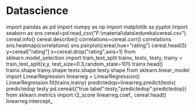 # Datascience
import pandas as pd
import numpy as np
import matplotlib as pyplot
import seaborn as sns
cereal=pd.read_csv("F:\material\data\edureka\cereal.csv")
cereal.info()
cereal.describe()
correlations=cereal.corr()
correlations
sns.heatmap(correlations)
sns.pairplot(cereal,hue="rating")
cereal.head(5)
y=cereal["rating"]
x=cereal.drop("rating",axis=1)
from sklearn.model_selection import train_test_split
trainx, testx, testy, trainy = train_test_split(x,y, test_size=0.3,random_state=101)
trainx.head()
trainx.shape
trainy.shape
testx.shape
testy.shape
from sklearn.linear_model import LinearRegression
linearreg = LinearRegression()
LinearRegression.fit(trainx,trainy)
predictedop=linearreg.predict(testx)
predictedop
testy
pd.cereal({"true label":testy,"predictedop":predictedop})
from sklearn.metrics import r2_score
linearreg.coef_
cereal.head()
linearreg.intercept_
